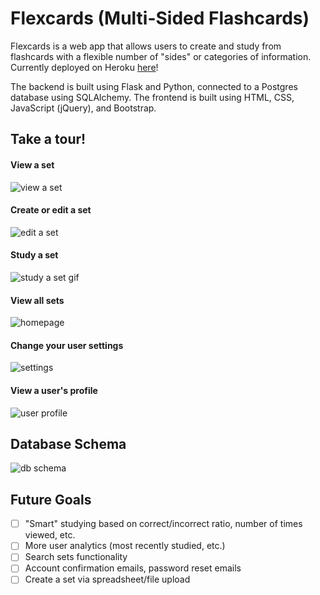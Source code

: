 # Flexcards (Multi-Sided Flashcards)
Flexcards is a web app that allows users to create and study from flashcards with a flexible number of "sides" or categories of information. Currently deployed on Heroku [here](https://flexcards.herokuapp.com/)!

The backend is built using Flask and Python, connected to a Postgres database using SQLAlchemy. The frontend is built using HTML, CSS, JavaScript (jQuery), and Bootstrap. 

## Take a tour!
#### View a set
![view a set](https://imgur.com/iZdxF50.png)
#### Create or edit a set
![edit a set](https://imgur.com/80AsJFk.png)
#### Study a set
![study a set gif](https://imgur.com/tXtJIUz.gif)
#### View all sets
![homepage](https://imgur.com/jWv5Vvp.png)
#### Change your user settings
![settings](https://imgur.com/hyQlq6j.gif)
#### View a user's profile
![user profile](https://imgur.com/znbih9s.png)

## Database Schema
![db schema](https://imgur.com/nDjeTgG.png)

## Future Goals
- [ ] "Smart" studying based on correct/incorrect ratio, number of times viewed, etc.
- [ ] More user analytics (most recently studied, etc.)
- [ ] Search sets functionality
- [ ] Account confirmation emails, password reset emails
- [ ] Create a set via spreadsheet/file upload
